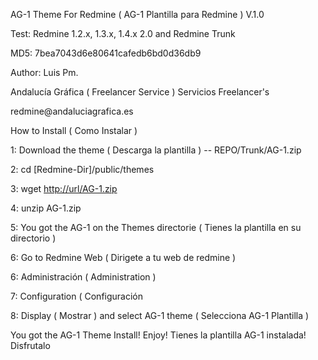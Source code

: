<p>AG-1 Theme For Redmine ( AG-1 Plantilla para Redmine ) V.1.0</p>
<p>Test: Redmine 1.2.x, 1.3.x, 1.4.x 2.0 and Redmine Trunk</p>
<p>MD5: 7bea7043d6e80641cafedb6bd0d36db9</p>

<p>Author: Luis Pm.</p>
<p>Andalucía Gráfica ( Freelancer Service ) Servicios Freelancer's</p>
<p>redmine@andaluciagrafica.es</p>

<p>How to Install ( Como Instalar )</p>

<p>1: Download the theme ( Descarga la plantilla ) -- REPO/Trunk/AG-1.zip</p>
<p>2: cd  [Redmine-Dir]/public/themes</p>
<p>3: wget <a href='http://url/AG-1.zip'>http://url/AG-1.zip</a></p>
<p>4: unzip AG-1.zip</p>
<p>5: You got the AG-1 on the Themes directorie ( Tienes la plantilla en su directorio )</p>
<p>6: Go to Redmine Web ( Dirigete a tu web de redmine )</p>
<p>6: Administración ( Administration )</p>
<p>7: Configuration ( Configuración</p>
<p>8: Display ( Mostrar ) and select AG-1 theme ( Selecciona AG-1 Plantilla )</p>

<p> You got the AG-1 Theme Install! Enjoy! Tienes la plantilla AG-1 instalada! Disfrutalo</p>